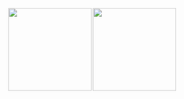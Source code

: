 <div>
  <img height="170" align="left" src="https://github-readme-stats-hawkk9.vercel.app/api?username=hawkk9&show_icons=true&theme=gruvbox" />
  <img height="170" src="https://github-readme-stats-hawkk9.vercel.app/api/top-langs/?username=hawkk9&layout=compact&theme=gruvbox" />
</div>

